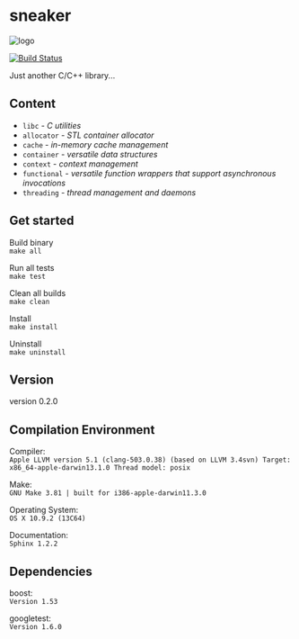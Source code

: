 sneaker
=======

![logo](https://raw.github.com/yanzhengli/sneaker/dev/logo_128x128.png)

[![Build Status](https://api.travis-ci.org/yanzhengli/sneaker.png)](https://travis-ci.org/yanzhengli/sneaker)

Just another C/C++ library...


## Content
* `libc` - _C utilities_
* `allocator` - _STL container allocator_
* `cache` - _in-memory cache management_
* `container` - _versatile data structures_
* `context` - _context management_
* `functional` - _versatile function wrappers that support asynchronous invocations_
* `threading` - _thread management and daemons_


## Get started

Build binary
<br/>`make all`

Run all tests
<br/>`make test`

Clean all builds
<br/>`make clean`

Install
<br/>`make install`

Uninstall
<br/>`make uninstall`


## Version
version 0.2.0


## Compilation Environment
Compiler:<br/>
`Apple LLVM version 5.1 (clang-503.0.38) (based on LLVM 3.4svn)
Target: x86_64-apple-darwin13.1.0
Thread model: posix`

Make:<br/>
`GNU Make 3.81 | built for i386-apple-darwin11.3.0`

Operating System:<br/>
`OS X 10.9.2 (13C64)`

Documentation:<br/>
`Sphinx 1.2.2`


## Dependencies
boost:<br/>
`Version 1.53`

googletest:<br/>
`Version 1.6.0`
